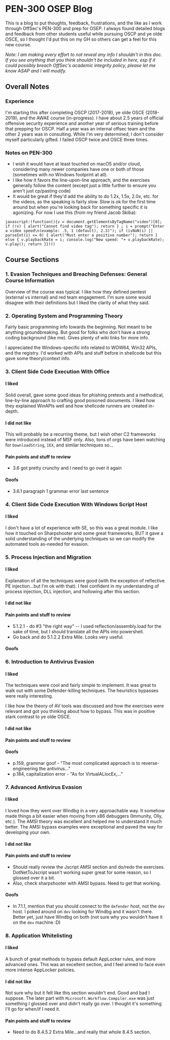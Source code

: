 # PEN-300 OSEP Blog
This is a blog to put thoughts, feedback, frustrations, and the like as I work through OffSec's PEN-300 and prep for OSEP. I always found detailed blogs and feedback from other students useful while pursuing OSCP and ye olde OSCE, so I thought I'd put this on my GH so others can get a feel for this new course.

*Note: I am making every effort to not reveal any info I shouldn't in this doc. If you see anything that you think shouldn't be included in here, esp if it could possibly breach OffSec's academic integrity policy, please let me know ASAP and I will modify.*

## Overall Notes
### Experience
I'm starting this after completing OSCP (2017-2018), ye olde OSCE (2018-2019), and the AWAE course (in-progress). I have about 2.5 years of official offensive security experience and another year of serious training before that prepping for OSCP. Half a year was an internal offsec team and the other 2 years was in consulting. While I'm very determined, I don't consider myself particularly gifted. I failed OSCP twice and OSCE three times.

### Notes on PEN-300
- I wish it would have at least touched on macOS and/or cloud, considering many newer companies have one or both of those (sometimes with no Windows footprint at all).
- I like how it favors the line-upon-line approach, and the exercises generally follow the content (except just a little further to ensure you aren't just cp/pasting code)
- It would be great if they'd add the ability to do 1.2x, 1.5x, 2.0x, etc. for the videos, as the speaking is fairly slow. Slow is ok for the first time around but when you're looking back for something specific it is agonizing. For now I use this (from my friend Jacob Skiba):
```
javascript:(function(){v = document.getElementsByTagName("video")[0]; if (!v) { alert("Cannot find video tag"); return } ; i = prompt("Enter a video speed\n(example: .5, 1 (default), 2.3)"); if (isNaN(i) || parseInt(i) <= 0) { alert("Must enter a positive number"); return } else { v.playbackRate = i; console.log("New speed: "+ v.playbackRate); v.play(); return }})()
```

## Course Sections
### 1. Evasion Techniques and Breaching Defenses: General Course Information
Overview of the course was typical. I like how they defined pentest (external vs internal) and red team engagement. I'm sure some would disagree with their definitions but I liked the clarity of what they said.

### 2. Operating System and Programming Theory
Fairly basic programming info towards the beginning. Not meant to be anything groundbreaking. But good for folks who don't have a strong coding background (like me). Gives plenty of wiki links for more info.

I appreciated the Windows-specific info related to WOW64, Win32 APIs, and the registry. I'd worked with APIs and stuff before in shellcode but this gave some theory/context info.

### 3. Client Side Code Execution With Office
#### I liked
Solid overall, gave some good ideas for phishing pretexts and a methodical, line-by-line approach to crafting good poisoned documents. I liked how they explained WinAPIs well and how shellcode runners are created in-depth.

#### I did not like
This will probably be a recurring theme, but I wish other C2 frameworks were introduced instead of MSF only. Also, tons of orgs have been watching for `DownloadString`, `IEX`, and similar techniques so...

#### Pain points and stuff to review
- 3.6 got pretty crunchy and I need to go over it again

#### Goofs
- 3.6.1 paragraph 1 grammar error last sentence

### 4. Client Side Code Execution With Windows Script Host
#### I liked
I don't have a lot of experience with SE, so this was a great module. I like how it touched on Sharpshooter and some great frameworks, BUT it gave a solid understanding of the underlying techniques so we can modify the automated tools as-needed for evasion.

### 5. Process Injection and Migration
#### I liked
Explanation of all the techniques were good (with the exception of reflective PE injection...but I'm ok with that). I feel confident in my understanding of process injection, DLL injection, and hollowing after this section.

#### I did not like

#### Pain points and stuff to review
- 5.1.2.1 - do #3 "the right way" -- I used reflection/assembly.load for the sake of time, but I should translate all the APIs into powershell.
- Go back and do 5.1.2.2 Extra Mile. Looks very useful.

#### Goofs

### 6. Introduction to Antivirus Evasion
#### I liked
The techniques were cool and fairly simple to implement. It was great to walk out with some Defender-killing techniques. The heuristics bypasses were really interesting.

I like how the theory of AV tools was discussed and how the exercises were relevant and got you thinking about how to bypass. This was in positive stark contrast to ye olde OSCE.

#### I did not like

#### Pain points and stuff to review

#### Goofs
- p.159, grammar goof - "The most complicated approach is to reverse-engineering the antivirus..."
- p.184, capitalization error - "As for VirtualALlocEx,..."

### 7. Advanced Antivirus Evasion
#### I liked
I loved how they went over Windbg in a very approachable way. It somehow made things a bit easier when moving from x86 debuggers (Immunity, Olly, etc.). The AMSI theory was excellent and helped me to understand it much better. The AMSI bypass examples were exceptional and paved the way for developing your own.

#### I did not like

#### Pain points and stuff to review
- Should really review the Jscript AMSI section and do/redo the exercises. DotNetToJscript wasn't working super great for some reason, so I glossed over it a bit.
- Also, check sharpshooter with AMSI bypass. Need to get that working.

#### Goofs
- In 7.1.1, mention that you should connect to the `defender` host, not the `dev` host. I poked around on `dev` looking for Windbg and it wasn't there. Better yet, just have Windbg on both (not sure why you wouldn't have it on the `dev` machine :D)

### 8. Application Whitelisting
#### I liked
A bunch of great methods to bypass default AppLocker rules, and more advanced ones. This was an excellent section, and I feel armed to face even more intense AppLocker policies.

#### I did not like
Not sure why but it felt like this section wouldn't end. Good and bad I suppose. The later part with `Microsoft.Workflow.Compiler.exe` was just something I glossed over and didn't really go over. I thought it's something I'll go for when/if I need it.

#### Pain points and stuff to review
- Need to do 8.4.5.2 Extra Mile...and really that whole 8.4.5 section.
